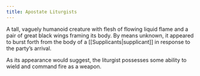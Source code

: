 ```yaml
---
title: Apostate Liturgists
---
```


A tall, vaguely humanoid creature with flesh of flowing liquid flame and a pair of great black wings framing its body. By means unknown, it appeared to burst forth from the body of a [[Supplicants|supplicant]] in response to the party’s arrival.

As its appearance would suggest, the liturgist possesses some ability to wield and command fire as a weapon.